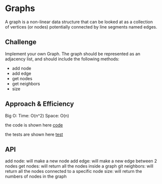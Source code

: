 # Graphs
<!-- Short summary or background information -->
A graph is a non-linear data structure that can be looked at as a collection of vertices (or nodes) potentially connected by line segments named edges.

## Challenge
<!-- Description of the challenge -->
Implement your own Graph. The graph should be represented as an adjacency list, and should include the following methods:

* add node
* add edge
* get nodes
* get neighbors
* size

## Approach & Efficiency
<!-- What approach did you take? Why? What is the Big O space/time for this approach? -->
Big O: Time: O(n^2) Space: O(n)

the code is shown here [code](./graph.py)

the tests are shown here [test](./test_graph.py)
## API
<!-- Description of each method publicly available in your Graph -->
add node: will make a new node
add edge: will make a new edge between 2 nodes
get nodes: will return all the nodes inside a graph
git neighbors: will return all the nodes connected to a specific node
size: will return the numbers of nodes in the graph
